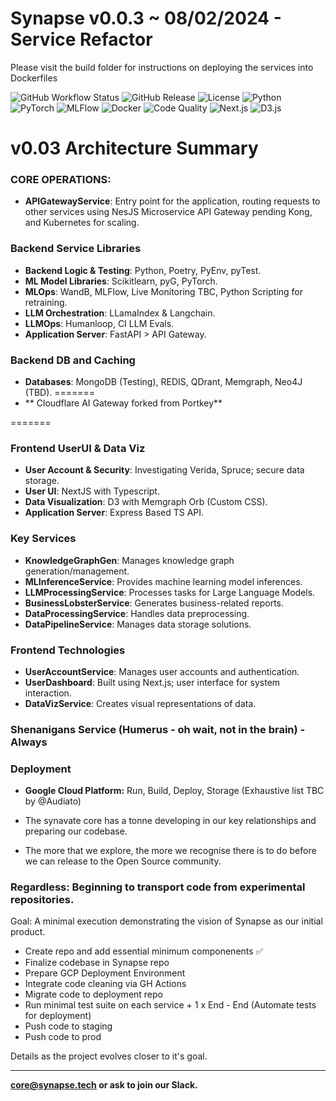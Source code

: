 # Synapse v0.0.3 ~ 08/02/2024 - Service Refactor

Please visit the build folder for instructions on deploying the services into Dockerfiles

![GitHub Workflow Status](https://img.shields.io/github/workflow/status/synavate/synapse-monorepo/CI/main?style=flat-square&logo=github)
![GitHub Release](https://img.shields.io/github/v/release/synavate/synapse-monorepo?style=flat-square&logo=github)
![License](https://img.shields.io/github/license/synavate/synapse-monorepo?style=flat-square)
![Python](https://img.shields.io/badge/Python-3.8-blue?style=flat-square&logo=python)
![PyTorch](https://img.shields.io/badge/PyTorch-1.8-blue?style=flat-square&logo=pytorch)
![MLFlow](https://img.shields.io/badge/MLFlow-1.14-blue?style=flat-square&logo=apache)
![Docker](https://img.shields.io/docker/pulls/synavate/synapse?style=flat-square&logo=docker)
![Code Quality](https://img.shields.io/codacy/grade/a1234567890b1234567890c123456789?style=flat-square&logo=codacy)
![Next.js](https://img.shields.io/badge/Next.js-10.0-black?style=flat-square&logo=next.js)
![D3.js](https://img.shields.io/badge/D3.js-6.6-yellow?style=flat-square&logo=d3.js)

# v0.03 Architecture Summary

### CORE OPERATIONS:

- **APIGatewayService**: Entry point for the application, routing requests to other services using NesJS Microservice API Gateway pending Kong, and Kubernetes for scaling.

### Backend Service Libraries
- **Backend Logic & Testing**: Python, Poetry, PyEnv, pyTest.
- **ML Model Libraries**: Scikitlearn, pyG, PyTorch.
- **MLOps**: WandB, MLFlow, Live Monitoring TBC, Python Scripting for retraining.
- **LLM Orchestration**: LLamaIndex & Langchain.
- **LLMOps**: Humanloop, CI LLM Evals.
- **Application Server**: FastAPI > API Gateway.

### Backend DB and Caching
- **Databases**: MongoDB (Testing), REDIS, QDrant, Memgraph, Neo4J (TBD).
=======
- ** Cloudflare AI Gateway forked from Portkey**

=======


### Frontend UserUI & Data Viz
- **User Account & Security**: Investigating Verida, Spruce; secure data storage.
- **User UI**: NextJS with Typescript.
- **Data Visualization**: D3 with Memgraph Orb (Custom CSS).
- **Application Server**: Express Based TS API.

### Key Services
- **KnowledgeGraphGen**: Manages knowledge graph generation/management.
- **MLInferenceService**: Provides machine learning model inferences.
- **LLMProcessingService**: Processes tasks for Large Language Models.
- **BusinessLobsterService**: Generates business-related reports.
- **DataProcessingService**: Handles data preprocessing.
- **DataPipelineService**: Manages data storage solutions.

### Frontend Technologies
- **UserAccountService**: Manages user accounts and authentication.
- **UserDashboard**: Built using Next.js; user interface for system interaction.
- **DataVizService**: Creates visual representations of data.
  
### Shenanigans Service (Humerus - oh wait, not in the brain) - Always

### Deployment
- **Google Cloud Platform:** Run, Build, Deploy, Storage (Exhaustive list TBC by @Audiato)


- The synavate core has a tonne developing in our key relationships and preparing our codebase.
- The more that we explore, the more we recognise there is to do before we can release to the Open Source community.
  
### Regardless: Beginning to transport code from experimental repositories. 
Goal: A minimal execution demonstrating the vision of Synapse as our initial product.

- Create repo and add essential minimum componenents ✅
- Finalize codebase in Synapse repo
- Prepare GCP Deployment Environment
- Integrate code cleaning via GH Actions
- Migrate code to deployment repo
- Run minimal test suite on each service + 1 x End - End (Automate tests for deployment)
- Push code to staging
- Push code to prod


Details as the project evolves closer to it's goal.

----------------------
**core@synapse.tech or ask to join our Slack.**
